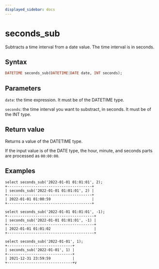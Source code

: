 ```yaml
---
displayed_sidebar: docs
---
```


# seconds_sub



Subtracts a time interval from a date value. The time interval is in seconds.

## Syntax

```Haskell
DATETIME seconds_sub(DATETIME|DATE date, INT seconds);
```

## Parameters

`date`: the time expression. It must be of the DATETIME type.

`seconds`: the time interval you want to substract, in seconds. It must be of the INT type.

## Return value

Returns a value of the DATETIME type.

If the input value is of the DATE type, the hour, minute, and seconds parts are processed as `00:00:00`.

## Examples

```Plain Text
select seconds_sub('2022-01-01 01:01:01', 2);
+---------------------------------------+
| seconds_sub('2022-01-01 01:01:01', 2) |
+---------------------------------------+
| 2022-01-01 01:00:59                   |
+---------------------------------------+

select seconds_sub('2022-01-01 01:01:01', -1);
+----------------------------------------+
| seconds_sub('2022-01-01 01:01:01', -1) |
+----------------------------------------+
| 2022-01-01 01:01:02                    |
+----------------------------------------+

select seconds_sub('2022-01-01', 1);
+------------------------------+
| seconds_sub('2022-01-01', 1) |
+------------------------------+
| 2021-12-31 23:59:59          |
+------------------------------+v
```